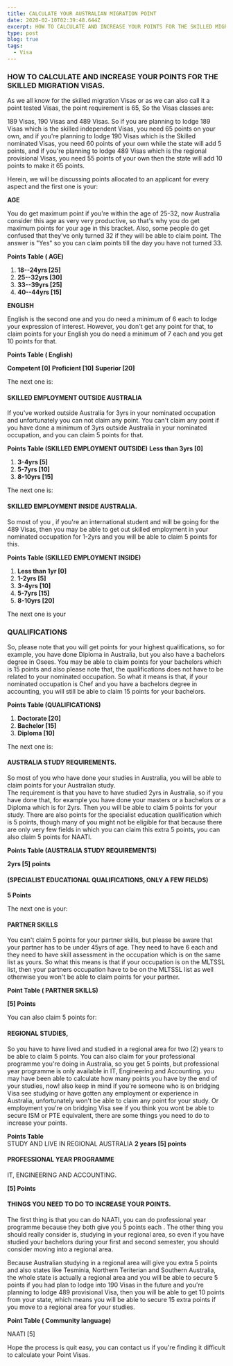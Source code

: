 ```yaml
---
title: CALCULATE YOUR AUSTRALIAN MIGRATION POINT
date: 2020-02-10T02:39:48.644Z
excerpt: HOW TO CALCULATE AND INCREASE YOUR POINTS FOR THE SKILLED MIGRATION VISAS.
type: post
blog: true
tags:
  - Visa
---
```


### HOW TO CALCULATE AND INCREASE YOUR POINTS FOR THE SKILLED MIGRATION VISAS.

As we all know for the skilled migration Visas or as we can also call it a point tested Visas, the point requirement is 65, So the Visas classes are:

189 Visas, 190 Visas and 489 Visas. So if you are planning to lodge 189 Visas which is the skilled independent Visas, you need 65 points on your own, and if you're planning to lodge 190 Visas which is the Skilled nominated Visas, you need 60 points of your own while the state will add 5 points, and if you're planning to lodge 489 Visas which is the regional provisional Visas, you need 55 points of your own then the state will add 10 points to make it 65 points.

Herein, we will be discussing points allocated to an applicant for every aspect and the first one is your:

**AGE**

You do get maximum point if you're within the age of 25-32, now Australia consider this age as very very productive, so that's why you do get maximum points for your age in this bracket. Also, some people do get confused that they've only turned 32 if they will be able to claim point. The answer is "Yes" so you can claim points till the day you have not turned 33.

**Points Table ( AGE)**

1. **18--24yrs [25]**
2. **25--32yrs [30]**
3. **33--39yrs [25]**
4. **40--44yrs [15]**

**ENGLISH**

English is the second one and you do need a minimum of 6 each to lodge your expression of interest. However, you don't get any point for that, to claim points for your English you do need a minimum of 7 each and you get 10 points for that.

**Points Table ( English)**

**Competent [0]**
**Proficient [10]**
**Superior [20]**

The next one is:

#### SKILLED EMPLOYMENT OUTSIDE AUSTRALIA

If you've worked outside Australia for 3yrs in your nominated occupation and unfortunately you can not claim any point. You can't claim any point if you have done a minimum of 3yrs outside Australia in your nominated occupation, and you can claim 5 points for that.

**Points Table (SKILLED EMPLOYMENT OUTSIDE)**
**Less than 3yrs [0]**

1. **3-4yrs [5]**
2. **5-7yrs [10]**
3. **8-10yrs [15]**

The next one is:

#### SKILLED EMPLOYMENT INSIDE AUSTRALIA.

So most of you , if you're an international student and will be going for the 489 Visas, then you may be able to get out skilled employment in your nominated occupation for 1-2yrs and you will be able to claim 5 points for this.

**Points Table (SKILLED EMPLOYMENT INSIDE)**

1. **Less than 1yr [0]**
2. **1-2yrs [5]**
3. **3-4yrs [10]**
4. **5-7yrs [15]**
5. **8-10yrs [20]**

The next one is your

### QUALIFICATIONS

So, please note that you will get points for your highest qualifications, so for example, you have done Diploma in Australia, but you also have a bachelors degree in Osees. You may be able to claim points for your bachelors which is 15 points and also please note that, the qualifications does not have to be related to your nominated occupation.
So what it means is that, if your nominated occupation is Chef and you have a bachelors degree in accounting, you will still be able to claim 15 points for your bachelors.

**Points Table (QUALIFICATIONS)**

1. **Doctorate [20]**
2. **Bachelor [15]**
3. **Diploma [10]**

The next one is:

#### AUSTRALIA STUDY REQUIREMENTS.

So most of you who have done your studies in Australia, you will be able to claim points for your Australian study.  
The requirement is that you have to have studied 2yrs in Australia, so if you have done that, for example you have done your masters or a bachelors or a Diploma which is for 2yrs.
Then you will be able to claim 5 points for your study. There are also points for the specialist education qualification which is 5 points, though many of you might not be eligible for that because there are only very few fields in which you can claim this extra 5 points, you can also claim 5 points for NAATI.

**Points Table (AUSTRALIA STUDY REQUIREMENTS)**

**2yrs [5] points**

#### (SPECIALIST EDUCATIONAL QUALIFICATIONS, ONLY A FEW FIELDS)

**5 Points**

The next one is your:

#### PARTNER SKILLS

You can't claim 5 points for your partner skills, but please be aware that your partner has to be under 45yrs of age. They need to have 6 each and they need to have skill assessment in the occupation which is on the same list as yours. So what this means is that if your occupation is on the MLTSSL list, then your partners occupation have to be on the MLTSSL list as well otherwise you won't be able to claim points for your partner.

**Point Table ( PARTNER SKILLS)**

**[5] Points**

You can also claim 5 points for:

#### REGIONAL STUDIES,

So you have to have lived and studied in a regional area for two (2) years to be able to claim 5 points. You can also claim for your professional programme you're doing in Australia, so you get 5 points, but professional year programme is only available in IT, Engineering and Accounting. you may have been able to calculate how many points you have by the end of your studies, now! also keep in mind if you're someone who is on bridging Visa see studying or have gotten any employment or experience in Australia, unfortunately won't be able to claim any point for your study.
Or employment you're on bridging Visa see if you think you wont be able to secure ISM or PTE equivalent, there are some things you need to do to increase your points.

**Points Table**  
STUDY AND LIVE IN REGIONAL AUSTRALIA
**2 years [5] points**

#### PROFESSIONAL YEAR PROGRAMME

IT, ENGINEERING AND ACCOUNTING.

**[5] Points**

#### THINGS YOU NEED TO DO TO INCREASE YOUR POINTS.

The first thing is that you can do NAATI, you can do professional year programme because they both give you 5 points each . The other thing you should really consider is, studying in your regional area, so even if you have studied your bachelors during your first and second semester, you should consider moving into a regional area.

Because Australian studying in a regional area will give you extra 5 points and also states like Tesminia, Northern Teriterian and Southern Australia, the whole state is actually a regional area and you will be able to secure 5 points if you had plan to lodge into 190 Visas in the future and you're planning to lodge 489 provisional Visa, then you will be able to get 10 points from your state, which means you will be able to secure 15 extra points if you move to a regional area for your studies.

**Point Table ( Community language)**

NAATI [5]

Hope the process is quit easy, you can contact us if you're finding it difficult to calculate your Point Visas.
